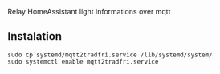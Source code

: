 Relay HomeAssistant light informations over mqtt

## Instalation
```
sudo cp systemd/mqtt2tradfri.service /lib/systemd/system/
sudo systemctl enable mqtt2tradfri.service
```
